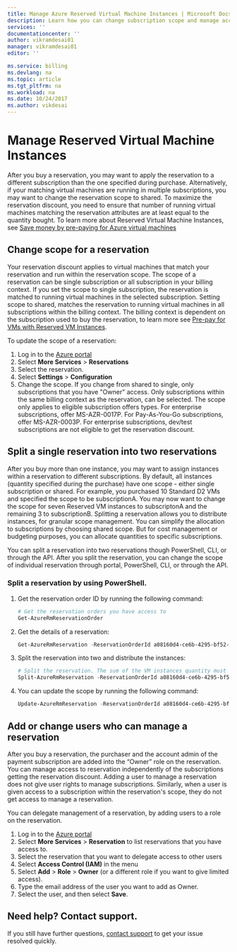 ```yaml
---
title: Manage Azure Reserved Virtual Machine Instances | Microsoft Docs
description: Learn how you can change subscription scope and manage access for a reservation. 
services: ''
documentationcenter: ''
author: vikramdesai01
manager: vikramdesai01
editor: ''

ms.service: billing
ms.devlang: na
ms.topic: article
ms.tgt_pltfrm: na
ms.workload: na
ms.date: 10/24/2017
ms.author: vikdesai
---
```

# Manage Reserved Virtual Machine Instances

After you buy a reservation, you may want to apply the reservation to a different subscription than the one specified during purchase. Alternatively, if your matching virtual machines are running in multiple subscriptions, you may want to change the reservation scope to shared. To maximize the reservation discount, you need to ensure that number of running virtual machines matching the reservation attributes are at least equal to the quantity bought. To learn more about Reserved Virtual Machine Instances, see [Save money by pre-paying for Azure virtual machines](https://go.microsoft.com/fwlink/?linkid=862121)

## Change scope for a reservation
 Your reservation discount applies to virtual machines that match your reservation and run within the reservation scope. The scope of a reservation can be single subscription or all subscription in your billing context. If you set the scope to single subscription, the reservation is matched to running virtual machines in the selected subscription. Setting scope to shared, matches the reservation to running virtual machines in all subscriptions within the billing context. The billing context is dependent on the subscription used to buy the reservation, to learn more see [Pre-pay for VMs with Reserved VM Instances](https://go.microsoft.com/fwlink/?linkid=861721).

To update the scope of a reservation: 
1. Log in to the [Azure portal](https://portal.azure.com)
2. Select **More Services** > **Reservations**
3. Select the reservation.
4. Select **Settings** > **Configuration**
5. Change the scope. If you change from shared to single, only subscriptions that you have "Owner" access. Only subscriptions within the same billing context as the reservation, can be selected. The scope only applies to eligible subscription offers types. For enterprise subscriptions, offer MS-AZR-0017P. For Pay-As-You-Go subscriptions, offer MS-AZR-0003P. For enterprise subscriptions, dev/test subscriptions are not eligible to get the reservation discount.

## Split a single reservation into two reservations
 After you buy more than one instance, you may want to assign instances within a reservation to different subscriptions. By default, all instances (quantity specified during the purchase) have one scope - either single subscription or shared. For example, you purchased 10 Standard D2 VMs and specified the scope to be subscriptionA. You may now want to change the scope for seven Reserved VM instances to subscriptonA and the remaining 3 to subscriptionB. Splitting a reservation allows you to distribute instances, for granular scope management. You can simplify the allocation to subscriptions by choosing shared scope. But for cost management or budgeting purposes, you can allocate quantities to specific subscriptions.

 You can split a reservation into two reservations though PowerShell, CLI, or through the API. After you split the reservation, you can change the scope of individual reservation through portal, PowerShell, CLI, or through the API.

### Split a reservation by using PowerShell.
1. Get the reservation order ID by running the following command:

    ```powershell
    # Get the reservation orders you have access to
    Get-AzureRmReservationOrder
    ```
2. Get the details of a reservation:

    ```powershell
    Get-AzureRmReservation -ReservationOrderId a08160d4-ce6b-4295-bf52-b90a5d4c96a0 -ReservationId b8be062a-fb0a-46c1-808a-5a844714965a
    ```
3. Split the reservation into two and distribute the instances:

    ```powershell
    # Split the reservation. The sum of the VM instances quantity must equal the total instances in the reservation you're splitting.
    Split-AzureRmReservation -ReservationOrderId a08160d4-ce6b-4295-bf52-b90a5d4c96a0 -ReservationId b8be062a-fb0a-46c1-808a-5a844714965a -Quantity 3,2
    ```
4. You can update the scope by running the following command:

    ```powershell
    Update-AzureRmReservation -ReservationOrderId a08160d4-ce6b-4295-bf52-b90a5d4c96a0 -ReservationId 5257501b-d3e8-449d-a1ab-4879b1863aca -AppliedScopeType Single -AppliedScope /subscriptions/15bb3be0-76d5-491c-8078-61fe3468d414
    ```

## Add or change users who can manage a reservation
After you buy a reservation, the purchaser and the account admin of the payment subscription are added into the “Owner” role on the reservation. You can manage access to reservation independently of the subscriptions getting the reservation discount. Adding a user to manage a reservation does not give user rights to manage subscriptions. Similarly, when a user is given access to a subscription within the reservation's scope, they do not get access to manage a reservation. 
 
You can delegate management of a reservation, by adding users to a role on the reservation. 
1.	Log in to the [Azure portal](https://portal.azure.com)
2.	Select **More Services** > **Reservation** to list reservations that you have access to.
3.	Select the reservation that you want to delegate access to other users
4.	Select **Access Control (IAM)** in the menu
5.	Select **Add** > **Role** > **Owner** (or a different role if you want to give limited access). 
6. Type the email address of the user you want to add as Owner. 
7. Select the user, and then select **Save**.

## Need help? Contact support.

If you still have further questions, [contact support](https://portal.azure.com/?#blade/Microsoft_Azure_Support/HelpAndSupportBlade) to get your issue resolved quickly.

